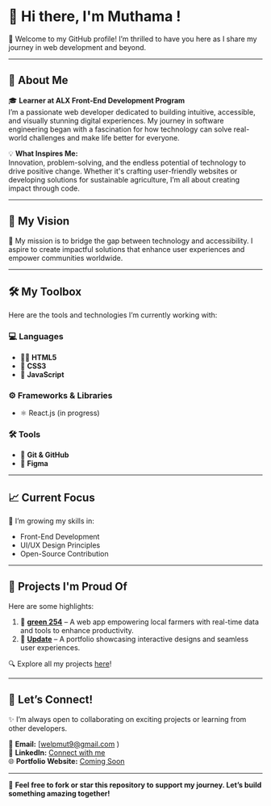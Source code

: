 # 👋 Hi there, I'm Muthama !  

🎉 Welcome to my GitHub profile! I’m thrilled to have you here as I share my journey in web development and beyond.  

---

## 🌟 About Me  

🎓 **Learner at ALX Front-End Development Program**  
I’m a passionate web developer dedicated to building intuitive, accessible, and visually stunning digital experiences. My journey in software engineering began with a fascination for how technology can solve real-world challenges and make life better for everyone.  

💡 **What Inspires Me:**  
Innovation, problem-solving, and the endless potential of technology to drive positive change. Whether it's crafting user-friendly websites or developing solutions for sustainable agriculture, I’m all about creating impact through code.  

---

## 🎯 My Vision  

🚀 My mission is to bridge the gap between technology and accessibility. I aspire to create impactful solutions that enhance user experiences and empower communities worldwide.  

---

## 🛠️ My Toolbox  

Here are the tools and technologies I’m currently working with:  

### 💻 Languages  
- 🧑‍💻 **HTML5**  
- 🎨 **CSS3**  
- 🧪 **JavaScript**  

### ⚙️ Frameworks & Libraries  
- ⚛️ React.js (in progress)  

### 🛠️ Tools  
- 🔗 **Git & GitHub**  
- 🎨 **Figma**  

---

## 📈 Current Focus  

🌱 I’m growing my skills in:  
- Front-End Development  
- UI/UX Design Principles  
- Open-Source Contribution  

---

## 🔨 Projects I'm Proud Of  

Here are some highlights:  

1. 🚜 **[green 254](#)** – A web app empowering local farmers with real-time data and tools to enhance productivity.  
2. 💼 **[Update](#)** – A portfolio showcasing interactive designs and seamless user experiences.  

🔍 Explore all my projects [here](#)!  

---

## 🤝 Let’s Connect!  

✨ I’m always open to collaborating on exciting projects or learning from other developers.  

📧 **Email:** [welpmut9@gmail.com )  
💼 **LinkedIn:** [Connect with me](https://www.linkedin.com/in/muthama-pawell-a3917a332)  
🌐 **Portfolio Website:** [Coming Soon](#)  

---

🌟 **Feel free to fork or star this repository to support my journey. Let’s build something amazing together!**  
